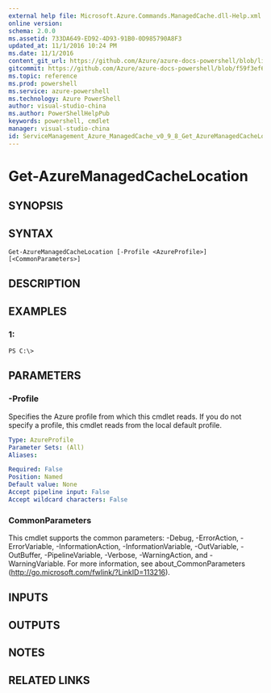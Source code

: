 ```yaml
---
external help file: Microsoft.Azure.Commands.ManagedCache.dll-Help.xml
online version: 
schema: 2.0.0
ms.assetid: 733DA649-ED92-4D93-91B0-0D985790A8F3
updated_at: 11/1/2016 10:24 PM
ms.date: 11/1/2016
content_git_url: https://github.com/Azure/azure-docs-powershell/blob/live/azureps-cmdlets-docs/ServiceManagement/Azure.ManagedCache/v0.9.8/Get-AzureManagedCacheLocation.md
gitcommit: https://github.com/Azure/azure-docs-powershell/blob/f59f3ef60bc592383812213e69fd77ba950759ed/azureps-cmdlets-docs/ServiceManagement/Azure.ManagedCache/v0.9.8/Get-AzureManagedCacheLocation.md
ms.topic: reference
ms.prod: powershell
ms.service: azure-powershell
ms.technology: Azure PowerShell
author: visual-studio-china
ms.author: PowerShellHelpPub
keywords: powershell, cmdlet
manager: visual-studio-china
id: ServiceManagement_Azure_ManagedCache_v0_9_8_Get_AzureManagedCacheLocation_md
---
```


# Get-AzureManagedCacheLocation

## SYNOPSIS

## SYNTAX

```
Get-AzureManagedCacheLocation [-Profile <AzureProfile>] [<CommonParameters>]
```

## DESCRIPTION

## EXAMPLES

### 1:
```
PS C:\>
```

## PARAMETERS

### -Profile
Specifies the Azure profile from which this cmdlet reads.
If you do not specify a profile, this cmdlet reads from the local default profile.

```yaml
Type: AzureProfile
Parameter Sets: (All)
Aliases: 

Required: False
Position: Named
Default value: None
Accept pipeline input: False
Accept wildcard characters: False
```

### CommonParameters
This cmdlet supports the common parameters: -Debug, -ErrorAction, -ErrorVariable, -InformationAction, -InformationVariable, -OutVariable, -OutBuffer, -PipelineVariable, -Verbose, -WarningAction, and -WarningVariable. For more information, see about_CommonParameters (http://go.microsoft.com/fwlink/?LinkID=113216).

## INPUTS

## OUTPUTS

## NOTES

## RELATED LINKS


